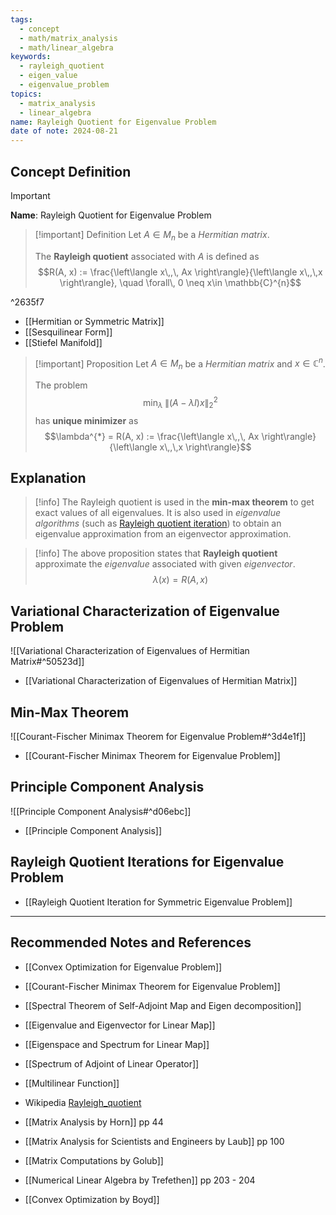 ```yaml
---
tags:
  - concept
  - math/matrix_analysis
  - math/linear_algebra
keywords:
  - rayleigh_quotient
  - eigen_value
  - eigenvalue_problem
topics:
  - matrix_analysis
  - linear_algebra
name: Rayleigh Quotient for Eigenvalue Problem
date of note: 2024-08-21
---
```


## Concept Definition

>[!important]
>**Name**: Rayleigh Quotient for Eigenvalue Problem

>[!important] Definition
>Let $A\in M_{n}$ be a *Hermitian matrix*. 
>
>The **Rayleigh quotient** associated with $A$ is defined as
>$$R(A, x) := \frac{\left\langle  x\,,\, Ax   \right\rangle}{\left\langle  x\,,\,x    \right\rangle}, \quad \forall\,  0 \neq x\in \mathbb{C}^{n}$$

^2635f7

- [[Hermitian or Symmetric Matrix]]
- [[Sesquilinear Form]]
- [[Stiefel Manifold]]

>[!important] Proposition
>Let $A\in M_{n}$ be a *Hermitian matrix* and $x\in \mathbb{C}^{n}$. 
>
>The problem $$\min_{\lambda}\;\lVert (A - \lambda I)x  \rVert_{2}^2$$ has **unique minimizer** as $$\lambda^{*} = R(A, x) := \frac{\left\langle  x\,,\, Ax   \right\rangle}{\left\langle  x\,,\,x    \right\rangle}$$


## Explanation

>[!info]
>The Rayleigh quotient is used in the **min-max theorem** to get exact values of all eigenvalues. It is also used in *eigenvalue algorithms* (such as [Rayleigh quotient iteration](https://en.wikipedia.org/wiki/Rayleigh_quotient_iteration "Rayleigh quotient iteration")) to obtain an eigenvalue approximation from an eigenvector approximation.

>[!info]
>The above proposition states that **Rayleigh quotient** approximate the *eigenvalue* associated with given *eigenvector*.
>$$
>\lambda(x) = R(A,x)
>$$


## Variational Characterization of Eigenvalue Problem

![[Variational Characterization of Eigenvalues of Hermitian Matrix#^50523d]]

- [[Variational Characterization of Eigenvalues of Hermitian Matrix]]

##  Min-Max Theorem

![[Courant-Fischer Minimax Theorem for Eigenvalue Problem#^3d4e1f]]

- [[Courant-Fischer Minimax Theorem for Eigenvalue Problem]]

## Principle Component Analysis

![[Principle Component Analysis#^d06ebc]]

- [[Principle Component Analysis]]

## Rayleigh Quotient Iterations for Eigenvalue Problem

- [[Rayleigh Quotient Iteration for Symmetric Eigenvalue Problem]]




-----------
##  Recommended Notes and References

- [[Convex Optimization for Eigenvalue Problem]]


- [[Courant-Fischer Minimax Theorem for Eigenvalue Problem]]
- [[Spectral Theorem of Self-Adjoint Map and Eigen decomposition]]
- [[Eigenvalue and Eigenvector for Linear Map]]
- [[Eigenspace and Spectrum for Linear Map]]
- [[Spectrum of Adjoint of Linear Operator]]
- [[Multilinear Function]]


- Wikipedia [Rayleigh_quotient](https://en.wikipedia.org/wiki/Rayleigh_quotient)
- [[Matrix Analysis by Horn]] pp 44
- [[Matrix Analysis for Scientists and Engineers by Laub]] pp 100
- [[Matrix Computations by Golub]]
- [[Numerical Linear Algebra by Trefethen]] pp 203 - 204
- [[Convex Optimization by Boyd]]